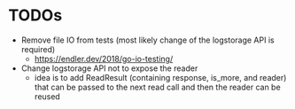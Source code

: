 # TODOs

* Remove file IO from tests (most likely change of the logstorage API is required)
    * https://endler.dev/2018/go-io-testing/
* Change logstorage API not to expose the reader
    * idea is to add ReadResult (containing response, is_more, and reader) that can be
      passed to the next read call and then the reader can be reused